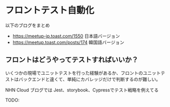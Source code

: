 
# フロントテスト自動化

以下のブログをまとめ
* https://meetup-jp.toast.com/1550 日本語バージョン
* https://meetup.toast.com/posts/174 韓国語バージョン


## フロントはどうやってテストすればいいか？

いくつかの現場でユニットテストを行った経験があるか、フロントのユニットテストはバックエンドと違くて、単純にカバレッジだけで判断するのが難しい。

NHN Cloud ブログでは Jest、storybook、Cypressでテスト戦略を例えてる

TODO:
